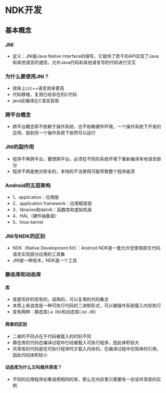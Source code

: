 # NDK开发

## 基本概念

### JNI

- 定义：JNI是Java Native Interface的缩写，它提供了若干的API实现了Java和其他语言的通信，允许Java代码和其他语言写的代码进行交互

### 为什么要使用JNI？

- 效率上c/c++语言效率更高
- 代码移植，复用已经存在的C代码
- java反编译比C语言容易

### 跨平台概念

- 跨平台概念即不依赖于操作系统，也不依赖硬件环境，一个操作系统下开发的应用，放到另一个操作系统下依然可以运行

### JNI的副作用

- 程序不再跨平台，要想跨平台，必须在不同的系统环境下重新编译本地语言部分
- 程序不再是绝对安全的，本地的不当使用可能导致整个程序崩溃

### Android的五层架构

- 1、application：应用层
- 2、application framework：应用框架层
- 3、libraries和dalvik：函数库和虚拟机层
- 4、HAL（硬件抽象层）
- 5、linux kernel

### JNI与NDK的区别

- NDK（Native Development Kit）：Android NDK是一套允许您使用原生代码语言实现部分应用的工具集
- JNI是一种技术，NDK是一个工具

### 静态库和动态库

#### 库

- 库是写好的现有的，成熟的，可以复用的代码集合
- 本质上来说库是一种可执行代码的二进制形式，可以被操作系统载入内存执行
- 库有两种：静态库(.a .lib)和动态库(.so .dll)

#### 两者的区别

- 二者的不同点在于代码被载入的时刻不同
- 静态库的代码在编译过程中已经被载入可执行程序，因此体积较大
- 共享库的代码是在可执行程序时才载入内存的，在编译过程中仅简单的引用，因此代码体积较小

#### 动态库为什么又叫做共享库？

- 不同的应用程序如果调用相同的库，那么在内存里只需要有一份该共享库的实例